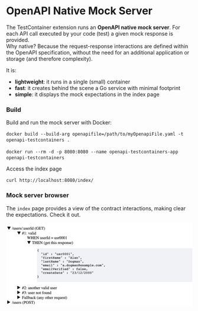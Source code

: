 # OpenAPI Native Mock Server

The TestContainer extension runs an **OpenAPI native mock server**. For each API call executed by your code (test)
a given mock response is provided.  
Why native? Because the request-response interactions are defined within the OpenAPI specification, without
the need for an additional application or storage (and therefore complexity).

It is:
* **lightweight**: it runs in a single (small) container
* **fast**: it creates behind the scene a Go service with minimal footprint
* **simple**: it displays the mock expectations in the index page

### Build
Build and run the mock server with Docker:

```docker
docker build --build-arg openapifile=/path/to/myOpenapiFile.yaml -t openapi-testcontainers .

docker run --rm -d -p 8080:8080 --name openapi-testcontainers-app openapi-testcontainers

```
Access the index page
```shell
curl http://localhost:8080/index/
```

### Mock server browser

The `index` page provides a view of the contract interactions, making clear the expectations.
Check it out.

![Mock server browser](mock-server.png)




